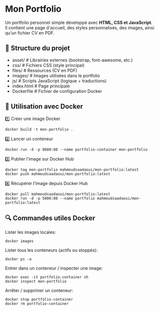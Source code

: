 # Mon Portfolio

Un portfolio personnel simple développé avec **HTML, CSS et JavaScript**.  
Il contient une page d'accueil, des styles personnalisés, des images, ainsi qu’un fichier CV en PDF.

## 📂 Structure du projet

* asset/ # Librairies externes (bootstrap, font-awesome, etc.)
* css/ # Fichiers CSS (style principal)
* files/ # Ressources (CV en PDF)
* images/ # Images utilisées dans le portfolio
* js/ # Scripts JavaScript (logique + traductions)
* index.html # Page principale
* Dockerfile # Fichier de configuration Docker

## 🐳 Utilisation avec Docker 

1️⃣ Créer une image Docker
```
docker build -t mon-portfolio .
```

2️⃣ Lancer un conteneur
```
docker run -d -p 8080:80 --name portfolio-container mon-portfolio
```

3️⃣ Publier l'image sur Docker Hub
```
docker tag mon-portfolio mahmoudsaadaoui/mon-portfolio:latest
docker push mahmoudsaadaoui/mon-portfolio:latest
```

4️⃣ Récupérer l’image depuis Docker Hub
```
docker pull mahmoudsaadaoui/mon-portfolio:latest
docker run -d -p 5000:80 --name portfolio mahmoudsaadaoui/mon-portfolio:latest
```

## 🔍 Commandes utiles Docker
Lister les images locales:
```
docker images
```

Lister tous les conteneurs (actifs ou stoppés):
```
docker ps -a
```

Entrer dans un conteneur / inspecter une image:
```
docker exec -it portfolio-container sh
docker inspect mon-portfolio
```

Arrêter / supprimer un conteneur:
```
docker stop portfolio-container
docker rm portfolio-container
```





<!-- 
  01- creation d'un fichier Dockerfile
  02- build d'une image ==> docker build -t <nom_image> <path_dockerfile % path_du_terminal>
  03- runner le conteneur docker ==> docker run -d -p <host_port>:<container_port> --name    <nom_de_container> <image_a_executer>
  04- publier l'image sur dockerhub ==> docker tag <image_id ou image_name> <dockerhub_account>/<nom>:version

  docker push <dockerhub_account>/<nom>:version
  05- obtenir l'image via dockerhub ==> docker pull <nom_image_sur_dockerhub>:version
  06- executer l'image obtenu a partir de dockerhub ==> docker run -d -p 5000:80 mahmoudsaadaoui/mon-portfolio:latest (comme exemple)
-->

<!-- 
  docker inspect <ig_image> ==> entrer a l'interieur de l'image
-->